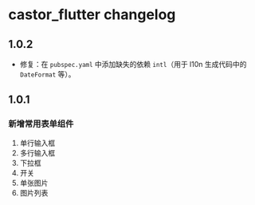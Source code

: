 # castor_flutter changelog

## 1.0.2

- 修复：在 `pubspec.yaml` 中添加缺失的依赖 `intl`（用于 l10n 生成代码中的 `DateFormat` 等）。

## 1.0.1

### 新增常用表单组件

1. 单行输入框
2. 多行输入框
3. 下拉框
4. 开关
5. 单张图片
6. 图片列表
